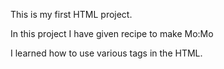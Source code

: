 This is my first HTML project. 

In this project I have given recipe to make Mo:Mo

I learned how to use various tags in the HTML. 
